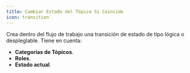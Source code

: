 ```yaml
---
title: Cambiar Estado del Tópico Si Coincide
icon: transition
---
```


Crea dentro del flujo de trabajo una transición de estado de tipo lógica o despleglable.
Tiene en cuenta:

- **Categorias de Tópicos**.
- **Roles**.
- **Estado actual**.
